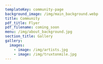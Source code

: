 ```yaml
---
templateKey: community-page
background_image: /img/main_background.webp
title: Community
pdf_title: Flyer
pdf_filename: coming_soon
menu: /img/about_background.jpg
section_title: Gallery
gallery:
  images:
    - image: /img/artists.jpg
    - image: /img/truxtonmile.jpg
---
```



